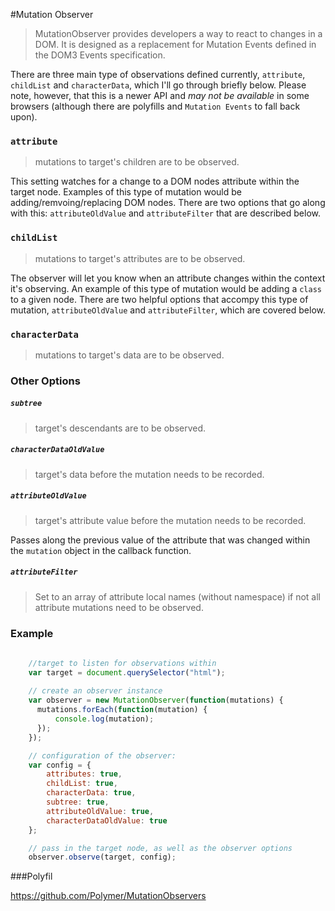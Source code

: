 #Mutation Observer

> MutationObserver provides developers a way to react to changes in a DOM. It is designed as a replacement for Mutation Events defined in the DOM3 Events specification.


There are three main type of observations defined currently, `attribute`, `childList` and `characterData`, which I'll go through briefly below. Please note, however, that this is a newer API and *may not be available* in some browsers (although there are polyfills and `Mutation Events` to fall back upon).

### `attribute`

> mutations to target's children are to be observed.

This setting watches for a change to a DOM nodes attribute within the target node. Examples of this type of mutation would be adding/remvoing/replacing DOM nodes. There are two options that go along with this: `attributeOldValue` and `attributeFilter` that are described below.

### `childList`

> mutations to target's attributes are to be observed.

The observer will let you know when an attribute changes within the context it's observing. An example of this type of mutation would be adding a `class` to a given node. There are two helpful options that accompy this type of mutation, `attributeOldValue` and `attributeFilter`, which are covered below.

### `characterData`

> mutations to target's data are to be observed.



### Other Options

##### `subtree`

> target's descendants are to be observed.

##### `characterDataOldValue`

> target's data before the mutation needs to be recorded.

##### `attributeOldValue`

> target's attribute value before the mutation needs to be recorded.

Passes along the previous value of the attribute that was changed within the `mutation` object in the callback function.

##### `attributeFilter`

> Set to an array of attribute local names (without namespace) if not all attribute mutations need to be observed.



### Example
```javascript
    
    //target to listen for observations within
    var target = document.querySelector("html");
    
    // create an observer instance
    var observer = new MutationObserver(function(mutations) {
      mutations.forEach(function(mutation) {
          console.log(mutation);
      });
    });

    // configuration of the observer:
    var config = {
        attributes: true,
        childList: true,
        characterData: true,
        subtree: true,
        attributeOldValue: true,
        characterDataOldValue: true
    };

    // pass in the target node, as well as the observer options
    observer.observe(target, config);
```


###Polyfil

https://github.com/Polymer/MutationObservers
